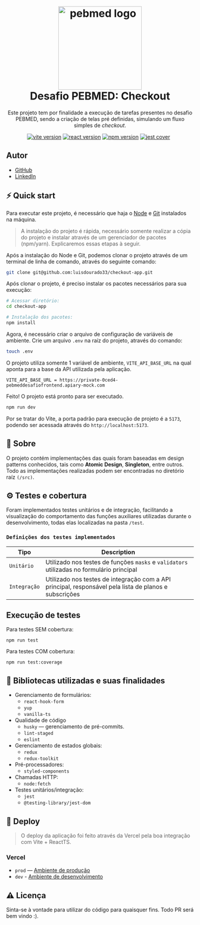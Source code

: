 <h1 align="center">
  <img alt="pebmed logo" src="https://pebmed.com.br/wp-content/themes/Pebmed-Theme/sahifa/images/logo-pebmed.png" width="224px"/><br/>
  Desafio PEBMED: Checkout
</h1>
<p align="center">
  Este projeto tem por finalidade a execução de tarefas presentes no desafio PEBMED, sendo a criação de telas pré definidas, simulando um fluxo simples de <i>checkout</i>.
</p>

<p align="center"><a href="https://pkg.go.dev/github.com/create-go-app/cli/v3?tab=doc" 
target="_blank"><img src="https://img.shields.io/badge/Vite-%5E4.1.0-00ADD1?style=for-the-badge&logo=vite" alt="vite version" /></a>&nbsp;<a href="https://reactjs.org/docs/getting-started.html" 
target="_blank"><img src="https://img.shields.io/badge/React-%5E18.2.0-00ADD1?style=for-the-badge&logo=react" alt="react version" /></a>&nbsp;<a href="https://reactjs.org/docs/getting-started.html" 
target="_blank"><img src="https://img.shields.io/badge/NPM-%5E6.14.18-00ADD1?style=for-the-badge&logo=npm" alt="npm version" /></a>&nbsp;<a href="https://vitejs.dev/guide/" target="_blank"><img src="https://img.shields.io/badge/Jest_Cover-73.0%25-success?style=for-the-badge&logo=none" alt="jest cover" /></a>&nbsp;<a href="https://goreportcard.com/report/github.com/create-go-app/cli" target="_blank"></a>&nbsp;</p>

## Autor
- [GitHub](https://github.com/luisdourado33)
- [LinkedIn](https://linkedin.com/in/luisdourado33)

## ⚡️ Quick start

Para executar este projeto, é necessário que haja o [Node](https://nodejs.dev/en/) e [Git](https://git-scm.com/) instalados na máquina.

> A instalação do projeto é rápida, necessário somente realizar a cópia do projeto e instalar através de um gerenciador de pacotes (npm/yarn). Explicaremos essas etapas à seguir.

Após a instalação do Node e Git, podemos clonar o projeto através de um terminal de linha de comando, através do seguinte comando:

```bash
git clone git@github.com:luisdourado33/checkout-app.git
```

Após clonar o projeto, é preciso instalar os pacotes necessários para sua execução:

```bash
# Acessar diretório:
cd checkout-app

# Instalação dos pacotes:
npm install
```

Agora, é necessário criar o arquivo de configuração de variáveis de ambiente. Crie um arquivo `.env` na raíz do projeto, através do comando:

```bash
touch .env
```

O projeto utiliza somente 1 variável de ambiente, `VITE_API_BASE_URL` na qual aponta para a base da API utilizada pela aplicação.

```env
VITE_API_BASE_URL = https://private-0ced4-pebmeddesafiofrontend.apiary-mock.com
```

Feito! O projeto está pronto para ser executado.

```bash
npm run dev
```

Por se tratar do Vite, a porta padrão para execução de projeto é a `5173`, podendo ser acessada através do `http://localhost:5173`.

## 📖 Sobre

O projeto contém implementações das quais foram baseadas em design patterns conhecidos, tais como **Atomic Design**, **Singleton**, entre outros. Todo as implementações realizadas podem ser encontradas no diretório raíz `(/src)`.

## ⚙️ Testes e cobertura

Foram implementados testes unitários e de integração, facilitando a visualização do comportamento das funções auxiliares utilizadas durante o desenvolvimento, todas elas localizadas na pasta `/test`.

### `Definições dos testes implementados`

| Tipo | Description                                              |
|--------|----------------------------------------------------------|
| `Unitário`   | Utilizado nos testes de funções `masks` e `validators` utilizadas no formulário principal | `bool` | 
| `Integração`   | Utilizado nos testes de integração com a API principal, responsável pela lista de planos e subscrições | `bool` | 


## Execução de testes
Para testes SEM cobertura:
```base
npm run test
```

Para testes COM cobertura:
```base
npm run test:coverage
```

## 📝 Bibliotecas utilizadas e suas finalidades

- Gerenciamento de formulários:
  - `react-hook-form` 
  - `yup`
  - `vanilla-ts`
- Qualidade de código
  - `husky` — gerenciamento de pré-commits.
  - `lint-staged`
  - `eslint`
- Gerenciamento de estados globais:
  - `redux`
  - `redux-toolkit`
- Pré-processadores:
  - `styled-components`
- Chamadas HTTP:
  - `node:fetch`
- Testes unitários/integração:
  - `jest`
  - `@testing-library/jest-dom`

## 🚚 Deploy

> O deploy da aplicação foi feito através da Vercel pela boa integração com Vite + ReactTS.

### Vercel
  - `prod` — [Ambiente de produção](https://checkout-app-delta.vercel.app/)
  - `dev` - [Ambiente de desenvolvimento](https://vercel.com/luisdourado33/checkout-app/7bywGTviGgRAFiE9B1YRFc61Lumb)

## ⚠️ Licença

Sinta-se à vontade para utilizar do código para quaisquer fins. Todo PR será bem vindo :).